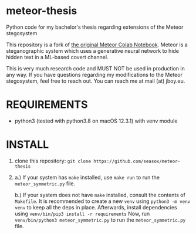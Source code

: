 # meteor-thesis

Python code for my bachelor's thesis regarding extensions of the Meteor stegosystem

This repository is a fork
of [the original Meteor Colab Notebook](https://colab.research.google.com/gist/tusharjois/ec8603b711ff61e09167d8fef37c9b86).
Meteor is a steganographic system which uses a generative neural network to hide hidden text in a ML-based covert channel.

This is very much research code and MUST NOT be used in production in any way.
If you have questions regarding my modifications to the Meteor stegosystem, feel free to reach out.
You can reach me at mail (at) jboy.eu.

# REQUIREMENTS

- python3 (tested with python3.8 on macOS 12.3.1) with venv module

# INSTALL

1. clone this repository: `git clone https://github.com/seasox/meteor-thesis`
2. a.) If your system has `make` installed, use `make run` to run the `meteor_symmetric.py` file.

   b.) If your system does not have `make` installed, consult the contents of `Makefile`. It is recommended to create a
   new `venv` using `python3 -m venv venv` to keep all the deps in place. Afterwards, install dependencies
   using `venv/bin/pip3 install -r requirements`
   Now, run `venv/bin/python3 meteor_symmetric.py` to run the `meteor_symmetric.py` file.


